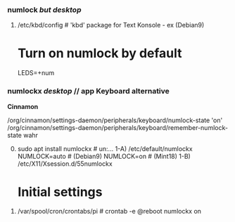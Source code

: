 ### numlock *but desktop*

1)	/etc/kbd/config   # 'kbd' package for Text Konsole - ex (Debian9)
	# Turn on numlock by default
	LEDS=+num

### numlockx *desktop* // app Keyboard alternative

**Cinnamon**

>
/org/cinnamon/settings-daemon/peripherals/keyboard/numlock-state		'on'  
/org/cinnamon/settings-daemon/peripherals/keyboard/remember-numlock-state	wahr  
>


0)	sudo apt install numlockx   # un:...
1-A)	/etc/default/numlockx
	NUMLOCK=auto   # (Debian9)
	NUMLOCK=on   # (Mint18)
1-B)	/etc/X11/Xsession.d/55numlockx
	# Initial settings
2)	/var/spool/cron/crontabs/pi   # crontab -e
	@reboot numlockx on
